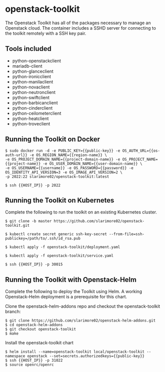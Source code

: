 # openstack-toolkit
The Openstack Toolkit has all of the packages necessary to manage an Openstack cloud. The container includes a SSHD server for connecting to the toolkit remotely with a SSH key pair. 

## Tools included

- python-openstackclient
- mariadb-client
- python-glanceclient
- python-ironicclient
- python-manilaclient
- python-novaclient
- python-neutronclient
- python-swiftclient
- python-barbicanclient
- python-cinderclient
- python-ceilometerclient
- python-heatclient
- python-troveclient

## Running the Toolkit on Docker

```
$ sudo docker run -d -e PUBLIC_KEY={{public-key}} -e OS_AUTH_URL={{os-auth-url}} -e OS_REGION_NAME={{region-name}} \
-e OS_PROJECT_DOMAIN_NAME={{project-domain-name}} -e OS_PROJECT_NAME={{project-name}} -e OS_USER_DOMAIN_NAME={{user-domain-name}} \
-e OS_USERNAME={{username}} -e OS_PASSWORD={{password}} -e OS_IDENTITY_API_VERSION=3 -e OS_IMAGE_API_VERSION=2 \
-p 2022:22 slarimore02/openstack-toolkit:latest

$ ssh {{HOST_IP}} -p 2022

```
## Running the Toolkit on Kubernetes

Complete the following to run the toolkit on an existing Kubernetes cluster.

```
$ git clone -b master https://github.com/slarimore02/openstack-toolkit.git

$ kubectl create secret generic ssh-key-secret --from-file=ssh-publickey=/path/to/.ssh/id_rsa.pub

$ kubectl apply -f openstack-toolkit/deployment.yaml

$ kubectl apply -f openstack-toolkit/service.yaml 

$ ssh {{HOST_IP}} -p 30015

```

## Running the Toolkit with Openstack-Helm

Complete the following to deploy the Toolkit using Helm. A working Openstack-Helm deployment is a prerequisite for this chart. 

Clone the openstack-helm-addons repo and checkout the openstack-toolkit branch:

```
$ git clone https://github.com/slarimore02/openstack-helm-addons.git
$ cd openstack-helm-addons
$ git checkout openstack-toolkit
$ make
```
Install the openstack-toolkit chart

```
$ helm install --name=openstack-toolkit local/openstack-toolkit --namespace openstack --set=secrets.authorizedkeys={{public-key}}
$ ssh {{HOST_IP}} -p 31022
$ source openrc/openrc
```
